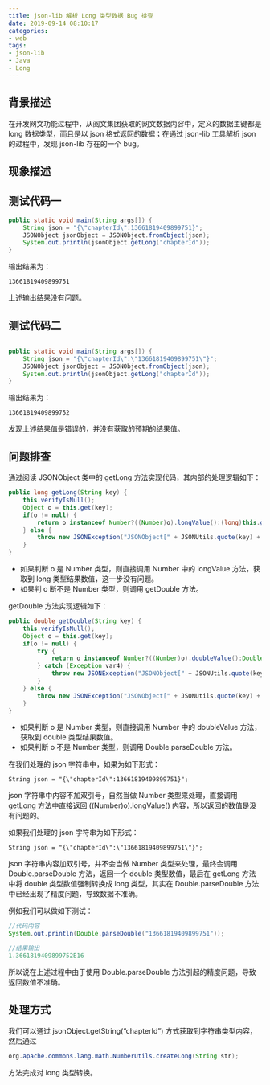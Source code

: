 ```yaml
---
title: json-lib 解析 Long 类型数据 Bug 排查
date: 2019-09-14 08:10:17
categories:
- web
tags:
- json-lib
- Java
- Long
---
```


## 背景描述
在开发网文功能过程中，从阅文集团获取的网文数据内容中，定义的数据主键都是 long 数据类型，而且是以 json 格式返回的数据；在通过 json-lib 工具解析 json 的过程中，发现 json-lib 存在的一个 bug。

<!-- more -->

## 现象描述

## 测试代码一

```java
public static void main(String args[]) {
    String json = "{\"chapterId\":13661819409899751}";
    JSONObject jsonObject = JSONObject.fromObject(json);
    System.out.println(jsonObject.getLong("chapterId"));
}
```

输出结果为：

```
13661819409899751
```
上述输出结果没有问题。

## 测试代码二

```java

public static void main(String args[]) {
    String json = "{\"chapterId\":\"13661819409899751\"}";
    JSONObject jsonObject = JSONObject.fromObject(json);
    System.out.println(jsonObject.getLong("chapterId"));
}

```

输出结果为：
```
13661819409899752
```

发现上述结果值是错误的，并没有获取的预期的结果值。

## 问题排查
通过阅读 JSONObject 类中的 getLong 方法实现代码，其内部的处理逻辑如下：

```java
public long getLong(String key) {
    this.verifyIsNull();
    Object o = this.get(key);
    if(o != null) {
        return o instanceof Number?((Number)o).longValue():(long)this.getDouble(key);
    } else {
        throw new JSONException("JSONObject[" + JSONUtils.quote(key) + "] is not a number.");
    }
}
```

- 如果判断 o 是 Number 类型，则直接调用 Number 中的 longValue 方法，获取到 long 类型结果数值，这一步没有问题。
- 如果判 o 断不是 Number 类型，则调用 getDouble 方法。

getDouble 方法实现逻辑如下：

```java
public double getDouble(String key) {
    this.verifyIsNull();
    Object o = this.get(key);
    if(o != null) {
        try {
            return o instanceof Number?((Number)o).doubleValue():Double.parseDouble((String)o);
        } catch (Exception var4) {
            throw new JSONException("JSONObject[" + JSONUtils.quote(key) + "] is not a number.");
        }
    } else {
        throw new JSONException("JSONObject[" + JSONUtils.quote(key) + "] is not a number.");
    }
}
```

- 如果判断 o 是 Number 类型，则直接调用 Number 中的 doubleValue 方法，获取到 double 类型结果数值。
- 如果判断 o 不是 Number 类型，则调用 Double.parseDouble 方法。

在我们处理的 json 字符串中，如果为如下形式：

```
String json = "{\"chapterId\":13661819409899751}";
```

json 字符串中内容不加双引号，自然当做 Number 类型来处理，直接调用 getLong 方法中直接返回 ((Number)o).longValue() 内容，所以返回的数值是没有问题的。

如果我们处理的 json 字符串为如下形式：

```
String json = "{\"chapterId\":\"13661819409899751\"}";
```
json 字符串内容加双引号，并不会当做 Number 类型来处理，最终会调用 Double.parseDouble 方法，返回一个 double 类型数值，最后在 getLong 方法中将 double 类型数值强制转换成 long 类型，其实在 Double.parseDouble 方法中已经出现了精度问题，导致数据不准确。   

例如我们可以做如下测试：

```java
//代码内容
System.out.println(Double.parseDouble("13661819409899751"));

//结果输出
1.3661819409899752E16

```
所以说在上述过程中由于使用 Double.parseDouble 方法引起的精度问题，导致返回数值不准确。

## 处理方式

我们可以通过 jsonObject.getString(“chapterId”) 方式获取到字符串类型内容，然后通过

```java
org.apache.commons.lang.math.NumberUtils.createLong(String str);
```

方法完成对 long 类型转换。